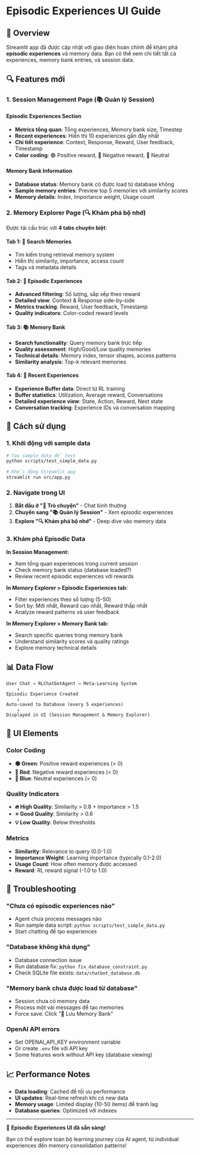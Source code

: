# Episodic Experiences UI Guide

## 🎯 Overview

Streamlit app đã được cập nhật với giao diện hoàn chỉnh để khám phá **episodic experiences** và memory data. Bạn có thể xem chi tiết tất cả experiences, memory bank entries, và session data.

## 🔍 Features mới

### 1. **Session Management Page (📚 Quản lý Session)**

#### Episodic Experiences Section
- **Metrics tổng quan**: Tổng experiences, Memory bank size, Timestep
- **Recent experiences**: Hiển thị 10 experiences gần đây nhất
- **Chi tiết experience**: Context, Response, Reward, User feedback, Timestamp
- **Color coding**: 🟢 Positive reward, 🔴 Negative reward, 🔵 Neutral

#### Memory Bank Information
- **Database status**: Memory bank có được load từ database không
- **Sample memory entries**: Preview top 5 memories với similarity scores
- **Memory details**: Index, Importance weight, Usage count

### 2. **Memory Explorer Page (🔍 Khám phá bộ nhớ)**

Được tái cấu trúc với **4 tabs chuyên biệt**:

#### Tab 1: 🔎 Search Memories
- Tìm kiếm trong retrieval memory system
- Hiển thị similarity, importance, access count
- Tags và metadata details

#### Tab 2: 🧠 Episodic Experiences  
- **Advanced filtering**: Số lượng, sắp xếp theo reward
- **Detailed view**: Context & Response side-by-side
- **Metrics tracking**: Reward, User feedback, Timestamp
- **Quality indicators**: Color-coded reward levels

#### Tab 3: 📚 Memory Bank
- **Search functionality**: Query memory bank trực tiếp
- **Quality assessment**: High/Good/Low quality memories
- **Technical details**: Memory index, tensor shapes, access patterns
- **Similarity analysis**: Top-k relevant memories

#### Tab 4: 📝 Recent Experiences
- **Experience Buffer data**: Direct từ RL training
- **Buffer statistics**: Utilization, Average reward, Conversations
- **Detailed experience view**: State, Action, Reward, Next state
- **Conversation tracking**: Experience IDs và conversation mapping

## 🚀 Cách sử dụng

### 1. Khởi động với sample data

```bash
# Tạo sample data để test
python scripts/test_simple_data.py

# Khởi động Streamlit app
streamlit run src/app.py
```

### 2. Navigate trong UI

1. **Bắt đầu ở "💬 Trò chuyện"** - Chat bình thường
2. **Chuyển sang "📚 Quản lý Session"** - Xem episodic experiences
3. **Explore "🔍 Khám phá bộ nhớ"** - Deep dive vào memory data

### 3. Khám phá Episodic Data

**In Session Management:**
- Xem tổng quan experiences trong current session
- Check memory bank status (database loaded?)
- Review recent episodic experiences với rewards

**In Memory Explorer > Episodic Experiences tab:**
- Filter experiences theo số lượng (5-50)
- Sort by: Mới nhất, Reward cao nhất, Reward thấp nhất
- Analyze reward patterns và user feedback

**In Memory Explorer > Memory Bank tab:**
- Search specific queries trong memory bank
- Understand similarity scores và quality ratings
- Explore memory technical details

## 📊 Data Flow

```
User Chat → RLChatbotAgent → Meta-Learning System
    ↓
Episodic Experience Created
    ↓
Auto-saved to Database (every 5 experiences)
    ↓
Displayed in UI (Session Management & Memory Explorer)
```

## 🎨 UI Elements

### Color Coding
- **🟢 Green**: Positive reward experiences (> 0)
- **🔴 Red**: Negative reward experiences (< 0)  
- **🔵 Blue**: Neutral experiences (= 0)

### Quality Indicators
- **🔥 High Quality**: Similarity > 0.8 + Importance > 1.5
- **⭐ Good Quality**: Similarity > 0.6
- **💡 Low Quality**: Below thresholds

### Metrics
- **Similarity**: Relevance to query (0.0-1.0)
- **Importance Weight**: Learning importance (typically 0.1-2.0)
- **Usage Count**: How often memory được accessed
- **Reward**: RL reward signal (-1.0 to 1.0)

## 🔧 Troubleshooting

### "Chưa có episodic experiences nào"
- Agent chưa process messages nào
- Run sample data script: `python scripts/test_simple_data.py`
- Start chatting để tạo experiences

### "Database không khả dụng"
- Database connection issue
- Run database fix: `python fix_database_constraint.py`
- Check SQLite file exists: `data/chatbot_database.db`

### "Memory bank chưa được load từ database"
- Session chưa có memory data
- Process một vài messages để tạo memories
- Force save: Click "💾 Lưu Memory Bank"

### OpenAI API errors
- Set OPENAI_API_KEY environment variable
- Or create `.env` file với API key
- Some features work without API key (database viewing)

## 📈 Performance Notes

- **Data loading**: Cached để tối ưu performance
- **UI updates**: Real-time refresh khi có new data
- **Memory usage**: Limited display (10-50 items) để tránh lag
- **Database queries**: Optimized với indexes

---

🎉 **Episodic Experiences UI đã sẵn sàng!** 

Bạn có thể explore toàn bộ learning journey của AI agent, từ individual experiences đến memory consolidation patterns!
